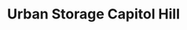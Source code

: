 ---
title: "Urban Storage Capitol Hill"
url: /seattle/urban-storage-capitol-hill/
shop: storage rental
---